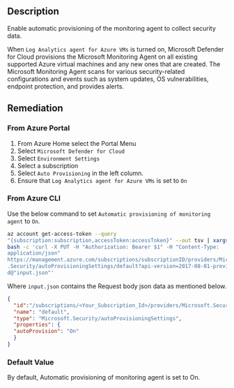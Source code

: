 ## Description

Enable automatic provisioning of the monitoring agent to collect security data.

When `Log Analytics agent for Azure VMs` is turned on, Microsoft Defender for Cloud provisions the Microsoft Monitoring Agent on all existing supported Azure virtual machines and any new ones that are created. The Microsoft Monitoring Agent scans for various security-related configurations and events such as system updates, OS vulnerabilities, endpoint protection, and provides alerts.

## Remediation

### From Azure Portal

1. From Azure Home select the Portal Menu
2. Select `Microsoft Defender for Cloud`
3. Select `Environment Settings`
4. Select a subscription
5. Select `Auto Provisioning` in the left column.
6. Ensure that `Log Analytics agent for Azure VMs` is set to `On`

### From Azure CLI

Use the below command to set `Automatic provisioning of monitoring agent` to `On`.

```bash
az account get-access-token --query
"{subscription:subscription,accessToken:accessToken}" --out tsv | xargs -L1
bash -c 'curl -X PUT -H "Authorization: Bearer $1" -H "Content-Type:
application/json"
https://management.azure.com/subscriptions/subscriptionID/providers/Microsoft
.Security/autoProvisioningSettings/default?api-version=2017-08-01-preview -
d@"input.json"'
```

Where `input.json` contains the Request body json data as mentioned below.

```json
{
  "id":"/subscriptions/<Your_Subscription_Id>/providers/Microsoft.Security/autoProvisioningSettingsdefault",
  "name": "default",
  "type": "Microsoft.Security/autoProvisioningSettings",
  "properties": {
  "autoProvision": "On"
  }
}
```

### Default Value

By default, Automatic provisioning of monitoring agent is set to On.